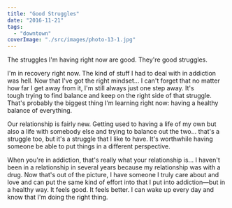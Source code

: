 ```yaml
---
title: "Good Struggles"
date: "2016-11-21"
tags: 
  - "downtown"
coverImage: "./src/images/photo-13-1.jpg"
---
```


The struggles I'm having right now are good. They're good struggles.

I'm in recovery right now. The kind of stuff I had to deal with in addiction was hell. Now that I've got the right mindset... I can't forget that no matter how far I get away from it, I'm still always just one step away. It's tough trying to find balance and keep on the right side of that struggle. That's probably the biggest thing I'm learning right now: having a healthy balance of everything.

Our relationship is fairly new. Getting used to having a life of my own but also a life with somebody else and trying to balance out the two... that's a struggle too, but it's a struggle that I like to have. It's worthwhile having someone be able to put things in a different perspective.

When you're in addiction, that's really what your relationship is... I haven't been in a relationship in several years because my relationship was with a drug. Now that's out of the picture, I have someone I truly care about and love and can put the same kind of effort into that I put into addiction—but in a healthy way. It feels good. It feels better. I can wake up every day and know that I'm doing the right thing.
